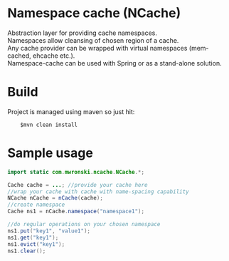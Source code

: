 Namespace cache (NCache)
====

Abstraction layer for providing cache namespaces. <br/>
Namespaces allow cleansing of chosen region of a cache.  <br/>
Any cache provider can be wrapped with virtual namespaces (mem-cached, ehcache etc.).  <br/>
Namespace-cache can be used with Spring or as a stand-alone solution.  <br/>

# Build

Project is managed using maven so just hit:

```
    $mvn clean install
```

# Sample usage

```java
import static com.mwronski.ncache.NCache.*;

Cache cache = ...; //provide your cache here
//wrap your cache with cache with name-spacing capability
NCache nCache = nCache(cache);
//create namespace
Cache ns1 = nCache.namespace("namespace1");

//do regular operations on your chosen namespace
ns1.put("key1", "value1");
ns1.get("key1");
ns1.evict("key1");
ns1.clear();

```